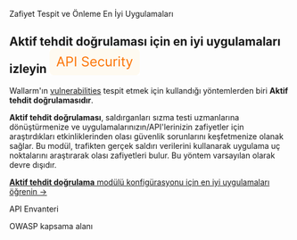 Zafiyet Tespit ve Önleme En İyi Uygulamaları

## Aktif tehdit doğrulaması için en iyi uygulamaları izleyin <a href="../subscription-plans/#subscription-plans"><img src="../../images/api-security-tag.svg" style="border: none;margin-bottom: -4px;"></a>

Wallarm'ın [vulnerabilities](../about-wallarm/detecting-vulnerabilities.md) tespit etmek için kullandığı yöntemlerden biri **Aktif tehdit doğrulamasıdır**.

**Aktif tehdit doğrulaması**, saldırganları sızma testi uzmanlarına dönüştürmenize ve uygulamalarınızın/API'lerinizin zafiyetler için araştırdıkları etkinliklerinden olası güvenlik sorunlarını keşfetmenize olanak sağlar. Bu modül, trafikten gerçek saldırı verilerini kullanarak uygulama uç noktalarını araştırarak olası zafiyetleri bulur. Bu yöntem varsayılan olarak devre dışıdır.

[**Aktif tehdit doğrulama** modülü konfigürasyonu için en iyi uygulamaları öğrenin →](../vulnerability-detection/active-threat-verification/running-test-on-staging.md)

API Envanteri

OWASP kapsama alanı